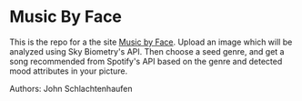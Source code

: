 # Music By Face
This is the repo for a the site [Music by Face](jschlach.me). Upload an image which will be analyzed using Sky Biometry's API. Then choose a seed genre, and get a song recommended from Spotify's API based on the genre and detected mood attributes in your picture.

Authors: John Schlachtenhaufen